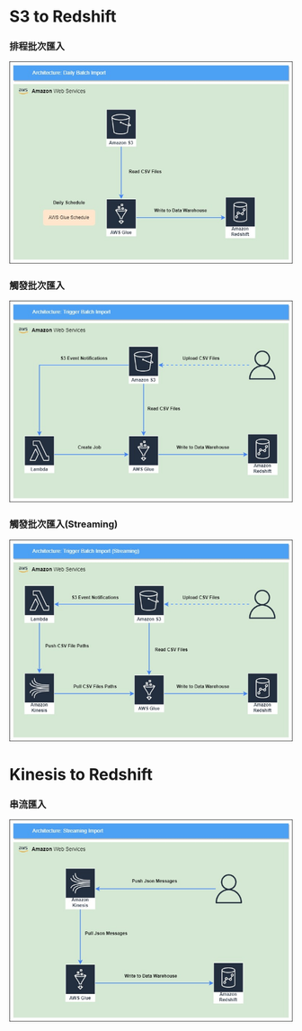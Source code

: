 # S3 to Redshift

### 排程批次匯入
![batch_daily](images/batch_daily.jpg)

### 觸發批次匯入
![batch_trigger](images/batch_trigger.jpg)

### 觸發批次匯入(Streaming)
![streaming_s3](images/streaming_s3.jpg)

# Kinesis to Redshift

### 串流匯入
![streaming](images/streaming.jpg)


